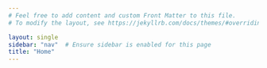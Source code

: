 ```yaml
---
# Feel free to add content and custom Front Matter to this file.
# To modify the layout, see https://jekyllrb.com/docs/themes/#overriding-theme-defaults

layout: single
sidebar: "nav"  # Ensure sidebar is enabled for this page
title: "Home"
---
```

